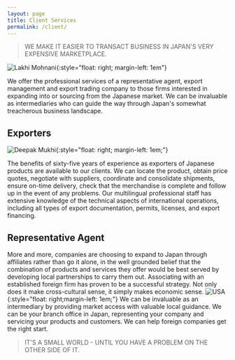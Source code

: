```yaml
---
layout: page
title: Client Services
permalink: /client/
---
```


> WE MAKE IT EASIER TO TRANSACT BUSINESS IN JAPAN'S VERY EXPENSIVE MARKETPLACE.

![Lakhi Mohnani](../img/lakhi-mohnani.jpg "Lakhi Mohnani"){:style="float: right; margin-left: 1em"}

We offer the professional services of a representative agent, export
management and export trading company to those firms interested in
expanding into or sourcing from the Japanese market. We can be
invaluable as intermediaries who can guide the way through Japan's
somewhat treacherous business landscape.


## Exporters ##

![Deepak Mukhi](../img/deepak-mukhi.jpg "Deepak Mukhi"){:style="float: right; margin-left: 1em;"}

The benefits of sixty-five years of experience as exporters of
Japanese products are available to our clients. We can locate the
product, obtain price quotes, negotiate with suppliers, coordinate and
consolidate shipments, ensure on-time delivery, check that the
merchandise is complete and follow up in the event of any
problems. Our multilingual professional staff has extensive knowledge
of the technical aspects of international operations, including all
types of export documentation, permits, licenses, and export
financing.

## Representative Agent ##

More and more, companies are choosing to expand to Japan through
affiliates rather than go it alone, in the well grounded belief that
the combination of products and services they offer would be best
served by developing local partnerships to carry them out. Associating
with an established foreign firm has proven to be a successful
strategy. Not only does it make cross-cultural sense, it simply makes
economic sense.  ![USA](../img/usa.jpg "USA"){:style="float:
right;margin-left: 1em;"} We can be invaluable as an intermediary by
providing market access with valuable local guidance.  We can be your
branch office in Japan, representing your company and servicing your
products and customers. We can help foreign companies get the right
start.

> IT'S A SMALL WORLD - UNTIL YOU HAVE A PROBLEM ON THE OTHER SIDE OF IT.
